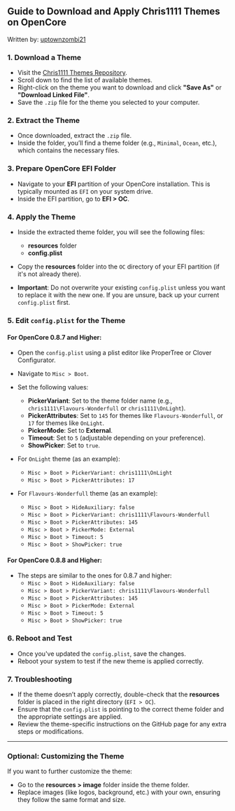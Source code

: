 ## Guide to Download and Apply Chris1111 Themes on OpenCore
Written by: [uptownzombi21](https://github.com/uptownzombi21)

### 1. **Download a Theme**
   - Visit the [Chris1111 Themes Repository](https://github.com/chris1111/My-Simple-OC-Themes/blob/master/My-Simple-Theme-OpenCore.md).
   - Scroll down to find the list of available themes.
   - Right-click on the theme you want to download and click **"Save As"** or **"Download Linked File"**.
   - Save the `.zip` file for the theme you selected to your computer.

### 2. **Extract the Theme**
   - Once downloaded, extract the `.zip` file.
   - Inside the folder, you’ll find a theme folder (e.g., `Minimal`, `Ocean`, etc.), which contains the necessary files.

### 3. **Prepare OpenCore EFI Folder**
   - Navigate to your **EFI** partition of your OpenCore installation. This is typically mounted as `EFI` on your system drive.
   - Inside the EFI partition, go to **EFI > OC**.

### 4. **Apply the Theme**
   - Inside the extracted theme folder, you will see the following files:
     - **resources** folder
     - **config.plist**
   
   - Copy the **resources** folder into the `OC` directory of your EFI partition (if it's not already there).
   - **Important**: Do not overwrite your existing `config.plist` unless you want to replace it with the new one. If you are unsure, back up your current `config.plist` first.

### 5. **Edit `config.plist` for the Theme**

#### For OpenCore 0.8.7 and Higher:
   - Open the `config.plist` using a plist editor like ProperTree or Clover Configurator.
   - Navigate to `Misc > Boot`.
   - Set the following values:

     - **PickerVariant**: Set to the theme folder name (e.g., `chris1111\Flavours-Wonderfull` or `chris1111\OnLight`).
     - **PickerAttributes**: Set to `145` for themes like `Flavours-Wonderfull`, or `17` for themes like `OnLight`.
     - **PickerMode**: Set to **External**.
     - **Timeout**: Set to `5` (adjustable depending on your preference).
     - **ShowPicker**: Set to `true`.

   - For `OnLight` theme (as an example):
     - `Misc > Boot > PickerVariant: chris1111\OnLight`
     - `Misc > Boot > PickerAttributes: 17`

   - For `Flavours-Wonderfull` theme (as an example):
     - `Misc > Boot > HideAuxiliary: false`
     - `Misc > Boot > PickerVariant: chris1111\Flavours-Wonderfull`
     - `Misc > Boot > PickerAttributes: 145`
     - `Misc > Boot > PickerMode: External`
     - `Misc > Boot > Timeout: 5`
     - `Misc > Boot > ShowPicker: true`

#### For OpenCore 0.8.8 and Higher:
   - The steps are similar to the ones for 0.8.7 and higher:
     - `Misc > Boot > HideAuxiliary: false`
     - `Misc > Boot > PickerVariant: chris1111\Flavours-Wonderfull`
     - `Misc > Boot > PickerAttributes: 145`
     - `Misc > Boot > PickerMode: External`
     - `Misc > Boot > Timeout: 5`
     - `Misc > Boot > ShowPicker: true`

### 6. **Reboot and Test**
   - Once you've updated the `config.plist`, save the changes.
   - Reboot your system to test if the new theme is applied correctly.

### 7. **Troubleshooting**
   - If the theme doesn’t apply correctly, double-check that the **resources** folder is placed in the right directory (`EFI > OC`).
   - Ensure that the `config.plist` is pointing to the correct theme folder and the appropriate settings are applied.
   - Review the theme-specific instructions on the GitHub page for any extra steps or modifications.

---

### Optional: Customizing the Theme
If you want to further customize the theme:
   - Go to the **resources > image** folder inside the theme folder.
   - Replace images (like logos, background, etc.) with your own, ensuring they follow the same format and size.
